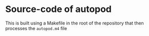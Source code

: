 # Source-code of autopod

This is built using a Makefile in the root of the repository that then processes the `autopod.m4` file
